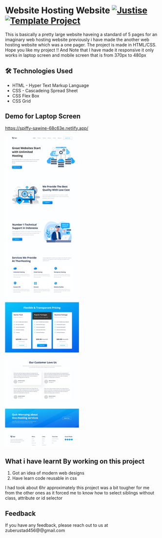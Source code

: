 #  Website Hosting Website [![Justise](https://img.shields.io/badge/Template-Project-red)](http://www.gnu.org/licenses/agpl-3.0) [![Template Project](https://img.shields.io/badge/Technologies%20-HTML%2FCSS-brightgreen)](http://www.gnu.org/licenses/agpl-3.0)

This is basically a pretty large website haveing a standard of 5 pages for an imaginary web hosting website previously i have made the another web hosting website which was a one pager. The project is made in HTML/CSS.
Hope you like my project !! And Note that I have made it responsive it only works in laptop screen and mobile screen that is from 370px to 480px


## 🛠 Technologies Used
  - HTML - Hyper Text Markup Language
  - CSS - Cascadeing Spread Sheet
  - CSS Flex Box
  - CSS Grid

## Demo for Laptop Screen
https://spiffy-sawine-68c63e.netlify.app/

![](./assets/11.png)


## What i have learnt By working on this project
1. Got an idea of modern web designs 
2. Have learn code reusable in css

I had took about 6hr approximately  this project was a bit tougher for me from the other ones as it forced me to know how to select siblings without class, attribute or id selector

## Feedback

If you have any feedback, please reach out to us at zuberustad456@@gmail.com
